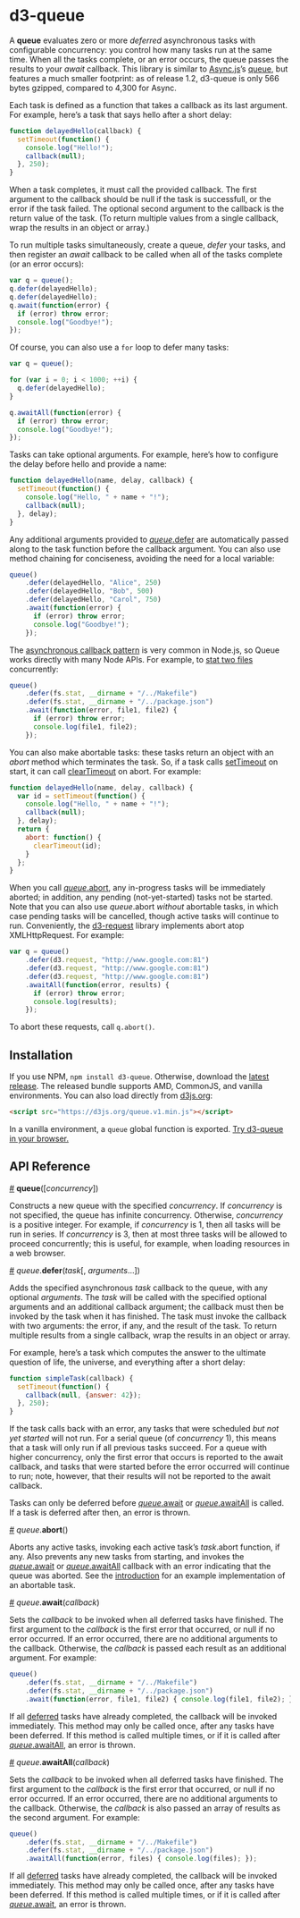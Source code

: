 # d3-queue

A **queue** evaluates zero or more *deferred* asynchronous tasks with configurable concurrency: you control how many tasks run at the same time. When all the tasks complete, or an error occurs, the queue passes the results to your *await* callback. This library is similar to [Async.js](https://github.com/caolan/async)’s [queue](https://github.com/caolan/async#queue), but features a much smaller footprint: as of release 1.2, d3-queue is only 566 bytes gzipped, compared to 4,300 for Async.

Each task is defined as a function that takes a callback as its last argument. For example, here’s a task that says hello after a short delay:

```js
function delayedHello(callback) {
  setTimeout(function() {
    console.log("Hello!");
    callback(null);
  }, 250);
}
```

When a task completes, it must call the provided callback. The first argument to the callback should be null if the task is successfull, or the error if the task failed. The optional second argument to the callback is the return value of the task. (To return multiple values from a single callback, wrap the results in an object or array.)

To run multiple tasks simultaneously, create a queue, *defer* your tasks, and then register an *await* callback to be called when all of the tasks complete (or an error occurs):

```js
var q = queue();
q.defer(delayedHello);
q.defer(delayedHello);
q.await(function(error) {
  if (error) throw error;
  console.log("Goodbye!");
});
```

Of course, you can also use a `for` loop to defer many tasks:

```js
var q = queue();

for (var i = 0; i < 1000; ++i) {
  q.defer(delayedHello);
}

q.awaitAll(function(error) {
  if (error) throw error;
  console.log("Goodbye!");
});
```

Tasks can take optional arguments. For example, here’s how to configure the delay before hello and provide a name:

```js
function delayedHello(name, delay, callback) {
  setTimeout(function() {
    console.log("Hello, " + name + "!");
    callback(null);
  }, delay);
}
```

Any additional arguments provided to [*queue*.defer](#queue_defer) are automatically passed along to the task function before the callback argument. You can also use method chaining for conciseness, avoiding the need for a local variable:

```js
queue()
    .defer(delayedHello, "Alice", 250)
    .defer(delayedHello, "Bob", 500)
    .defer(delayedHello, "Carol", 750)
    .await(function(error) {
      if (error) throw error;
      console.log("Goodbye!");
    });
```

The [asynchronous callback pattern](https://github.com/maxogden/art-of-node#callbacks) is very common in Node.js, so Queue works directly with many Node APIs. For example, to [stat two files](https://nodejs.org/dist/latest/docs/api/fs.html#fs_fs_stat_path_callback) concurrently:

```js
queue()
    .defer(fs.stat, __dirname + "/../Makefile")
    .defer(fs.stat, __dirname + "/../package.json")
    .await(function(error, file1, file2) {
      if (error) throw error;
      console.log(file1, file2);
    });
```

You can also make abortable tasks: these tasks return an object with an *abort* method which terminates the task. So, if a task calls [setTimeout](https://developer.mozilla.org/en-US/docs/Web/API/WindowTimers/setTimeout) on start, it can call [clearTimeout](https://developer.mozilla.org/en-US/docs/Web/API/WindowTimers/clearTimeout) on abort. For example:

```js
function delayedHello(name, delay, callback) {
  var id = setTimeout(function() {
    console.log("Hello, " + name + "!");
    callback(null);
  }, delay);
  return {
    abort: function() {
      clearTimeout(id);
    }
  };
}
```

When you call [*queue*.abort](#queue_abort), any in-progress tasks will be immediately aborted; in addition, any pending (not-yet-started) tasks not be started. Note that you can also use *queue*.abort *without* abortable tasks, in which case pending tasks will be cancelled, though active tasks will continue to run. Conveniently, the [d3-request](https://github.com/d3/d3-request) library implements abort atop XMLHttpRequest. For example:

```js
var q = queue()
    .defer(d3.request, "http://www.google.com:81")
    .defer(d3.request, "http://www.google.com:81")
    .defer(d3.request, "http://www.google.com:81")
    .awaitAll(function(error, results) {
      if (error) throw error;
      console.log(results);
    });
```

To abort these requests, call `q.abort()`.

## Installation

If you use NPM, `npm install d3-queue`. Otherwise, download the [latest release](https://github.com/d3/d3-queue/releases/latest). The released bundle supports AMD, CommonJS, and vanilla environments. You can also load directly from [d3js.org](https://d3js.org):

```html
<script src="https://d3js.org/queue.v1.min.js"></script>
```

In a vanilla environment, a `queue` global function is exported. [Try d3-queue in your browser.](https://tonicdev.com/npm/d3-queue)

## API Reference

<a href="#queue" name="queue">#</a> <b>queue</b>([<i>concurrency</i>])

Constructs a new queue with the specified *concurrency*. If *concurrency* is not specified, the queue has infinite concurrency. Otherwise, *concurrency* is a positive integer. For example, if *concurrency* is 1, then all tasks will be run in series. If *concurrency* is 3, then at most three tasks will be allowed to proceed concurrently; this is useful, for example, when loading resources in a web browser.

<a href="#queue_defer" name="queue_defer">#</a> <i>queue</i>.<b>defer</b>(<i>task</i>[, <i>arguments</i>…])

Adds the specified asynchronous *task* callback to the queue, with any optional *arguments*. The *task* will be called with the specified optional arguments and an additional callback argument; the callback must then be invoked by the task when it has finished. The task must invoke the callback with two arguments: the error, if any, and the result of the task. To return multiple results from a single callback, wrap the results in an object or array.

For example, here’s a task which computes the answer to the ultimate question of life, the universe, and everything after a short delay:

```js
function simpleTask(callback) {
  setTimeout(function() {
    callback(null, {answer: 42});
  }, 250);
}
```

If the task calls back with an error, any tasks that were scheduled *but not yet started* will not run. For a serial queue (of *concurrency* 1), this means that a task will only run if all previous tasks succeed. For a queue with higher concurrency, only the first error that occurs is reported to the await callback, and tasks that were started before the error occurred will continue to run; note, however, that their results will not be reported to the await callback.

Tasks can only be deferred before [*queue*.await](#queue_await) or [*queue*.awaitAll](#queue_awaitAll) is called. If a task is deferred after then, an error is thrown.

<a href="#queue_abort" name="queue_abort">#</a> <i>queue</i>.<b>abort</b>()

Aborts any active tasks, invoking each active task’s *task*.abort function, if any. Also prevents any new tasks from starting, and invokes the [*queue*.await](#queue_await) or [*queue*.awaitAll](#queue_awaitAll) callback with an error indicating that the queue was aborted. See the [introduction](#queuejs) for an example implementation of an abortable task.

<a href="#queue_await" name="queue_await">#</a> <i>queue</i>.<b>await</b>(<i>callback</i>)

Sets the *callback* to be invoked when all deferred tasks have finished. The first argument to the *callback* is the first error that occurred, or null if no error occurred. If an error occurred, there are no additional arguments to the callback. Otherwise, the *callback* is passed each result as an additional argument. For example:

```js
queue()
    .defer(fs.stat, __dirname + "/../Makefile")
    .defer(fs.stat, __dirname + "/../package.json")
    .await(function(error, file1, file2) { console.log(file1, file2); });
```

If all [deferred](#queue_defer) tasks have already completed, the callback will be invoked immediately. This method may only be called once, after any tasks have been deferred. If this method is called multiple times, or if it is called after [*queue*.awaitAll](#queue_awaitAll), an error is thrown.

<a href="#queue_awaitAll" name="queue_awaitAll">#</a> <i>queue</i>.<b>awaitAll</b>(<i>callback</i>)

Sets the *callback* to be invoked when all deferred tasks have finished. The first argument to the *callback* is the first error that occurred, or null if no error occurred. If an error occurred, there are no additional arguments to the callback. Otherwise, the *callback* is also passed an array of results as the second argument. For example:

```js
queue()
    .defer(fs.stat, __dirname + "/../Makefile")
    .defer(fs.stat, __dirname + "/../package.json")
    .awaitAll(function(error, files) { console.log(files); });
```

If all [deferred](#queue_defer) tasks have already completed, the callback will be invoked immediately. This method may only be called once, after any tasks have been deferred. If this method is called multiple times, or if it is called after [*queue*.await](#queue_await), an error is thrown.
